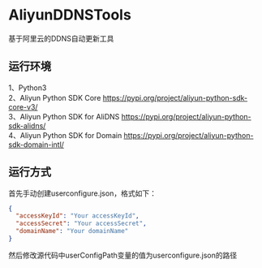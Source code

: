 AliyunDDNSTools
===
基于阿里云的DDNS自动更新工具<br>
## 运行环境<br>
1、Python3<br>
2、Aliyun Python SDK Core https://pypi.org/project/aliyun-python-sdk-core-v3/<br>
3、Aliyun Python SDK for AliDNS https://pypi.org/project/aliyun-python-sdk-alidns/<br>
4、Aliyun Python SDK for Domain https://pypi.org/project/aliyun-python-sdk-domain-intl/<br>
## 运行方式<br>
首先手动创建userconfigure.json，格式如下：<br>
```json
{
  "accessKeyId": "Your accessKeyId",
  "accessSecret": "Your accessSecret",
  "domainName": "Your domainName"
}
```
然后修改源代码中userConfigPath变量的值为userconfigure.json的路径
